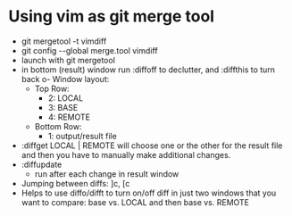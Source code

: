 # Using vim as git merge tool
- git mergetool -t vimdiff
- git config --global merge.tool vimdiff
- launch with git mergetool
- in bottom (result) window run :diffoff to declutter, and :diffthis to turn back o- Window layout:
    - Top Row:
      - 2: LOCAL
      - 3: BASE
      - 4: REMOTE
    - Bottom Row:
      - 1: output/result file
- :diffget LOCAL | REMOTE will choose one or the other for the result file and then you have to manually make additional changes.
- :diffupdate
    - run after each change in result window
- Jumping between diffs: ]c, [c 
- Helps to use diffo/difft to turn on/off diff in just two windows that you want to compare: base vs. LOCAL and then base vs. REMOTE

